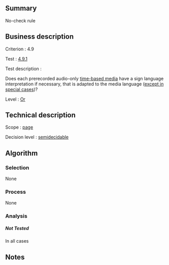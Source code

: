 ## Summary

No-check rule

## Business description

Criterion : 4.9

Test : [4.9.1](http://www.accessiweb.org/index.php/accessiweb-22-english-version.html#test-4-9-1)

Test description :

Does each prerecorded audio-only [time-based media](http://www.accessiweb.org/index.php/glossary-76.html#mMediaTemp) have a sign language interpretation if necessary, that is adapted to the
media language ([except in special cases](http://www.accessiweb.org/index.php/glossary-76.html#cpCrit4- "Special cases for criterion 4.9"))?

Level : [Or](/en/category/rules-design/accessiweb-11/level/or)

## Technical description

Scope : [page](/en/category/rules-design/accessiweb-11/scope/page)

Decision level :
[semidecidable](/en/category/rules-design/accessiweb-11/decision-level/semidecidable)

## Algorithm

### Selection

None

### Process

None

### Analysis

##### Not Tested

In all cases

## Notes


